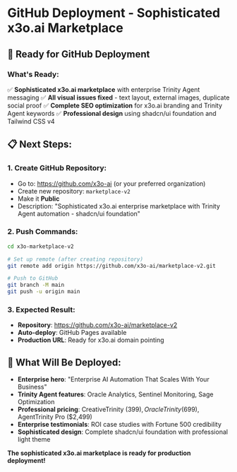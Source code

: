 # GitHub Deployment - Sophisticated x3o.ai Marketplace

## 🚀 **Ready for GitHub Deployment**

### **What's Ready:**
✅ **Sophisticated x3o.ai marketplace** with enterprise Trinity Agent messaging
✅ **All visual issues fixed** - text layout, external images, duplicate social proof
✅ **Complete SEO optimization** for x3o.ai branding and Trinity Agent keywords
✅ **Professional design** using shadcn/ui foundation and Tailwind CSS v4

## 📋 **Next Steps:**

### **1. Create GitHub Repository:**
- Go to: https://github.com/x3o-ai (or your preferred organization)
- Create new repository: `marketplace-v2`
- Make it **Public**
- Description: "Sophisticated x3o.ai enterprise marketplace with Trinity Agent automation - shadcn/ui foundation"

### **2. Push Commands:**
```bash
cd x3o-marketplace-v2

# Set up remote (after creating repository)
git remote add origin https://github.com/x3o-ai/marketplace-v2.git

# Push to GitHub
git branch -M main
git push -u origin main
```

### **3. Expected Result:**
- **Repository**: https://github.com/x3o-ai/marketplace-v2
- **Auto-deploy**: GitHub Pages available
- **Production URL**: Ready for x3o.ai domain pointing

## 🎯 **What Will Be Deployed:**
- **Enterprise hero**: "Enterprise AI Automation That Scales With Your Business"
- **Trinity Agent features**: Oracle Analytics, Sentinel Monitoring, Sage Optimization  
- **Professional pricing**: CreativeTrinity ($399), OracleTrinity ($699), AgentTrinity Pro ($2,499)
- **Enterprise testimonials**: ROI case studies with Fortune 500 credibility
- **Sophisticated design**: Complete shadcn/ui foundation with professional light theme

**The sophisticated x3o.ai marketplace is ready for production deployment!**